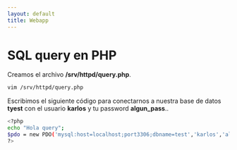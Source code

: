 ```yaml
---
layout: default
title: Webapp
---
```


# SQL query en PHP
Creamos el archivo **/srv/httpd/query.php**.
```bash
vim /srv/httpd/query.php
```
Escribimos el siguiente código para conectarnos a nuestra base de datos **tyest** con el usuario **karlos** y tu password **algun_pass**..

```bash
<?php
echo "Hola query";
$pdo = new PDO('mysql:host=localhost;port3306;dbname=test','karlos','algun_pass');
?>
```
